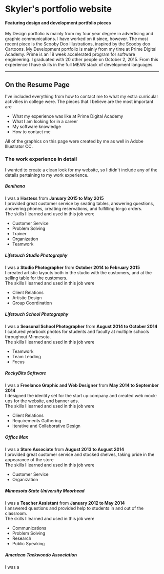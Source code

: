 # Skyler's portfolio website
#### Featuring design and development portfolio pieces
My Design portfolio is mainly from my four year degree in advertising and graphic communications. I have worked on it since, however.
The most recent piece is the Scooby Doo Illustrations, inspired by the Scooby doo Cartoons.
My Development portfolio is mainly from my time at Prime Digital Academy. Prime is an 18 week accelerated program for software engineering.
I graduated with 20 other people on October 2, 2015. From this experience I have skills in the full MEAN stack of development languages.
- - - -
## On the Resume Page
I've included everything from how to contact me to what my extra curricular activities in college were. The pieces that I believe are the
most important are
* What my experience was like at Prime Digital Academy
* What I am looking for in a career
* My software knowledge
* How to contact me

All of the graphics on this page were created by me as well in Adobe Illustrator CC.
### The work experience in detail
I wanted to create a clean look for my website, so I didn't include any of the details pertaining to my work experience.

##### Benihana
I was a **Hostess** from **January 2015 to May 2015**
<br>I provided great customer service by seating tables, answering questions, answering phones, creating reservations, and fulfilling to-go orders.
<br>The skills I learned and used in this job were
* Customer Service
* Problem Solving
* Trainer
* Organization
* Teamwork

##### Lifetouch Studio Photography
I was a **Studio Photographer** from **October 2014 to February 2015**
<br>I created artistic layouts both in the studio with the customers, and at the selling table for the customers.
<br>The skills I learned and used in this job were
* Client Relations
* Artistic Design
* Group Coordination

##### Lifetouch School Photography
I was a **Seasonal School Photographer** from **August 2014 to October 2014**
<br>I captured yearbook photos for students and faculty at multiple schools throughout Minnesota.
<br>The skills I learned and used in this job were
* Teamwork
* Team Leading
* Focus

##### RockyBits Software
I was a **Freelance Graphic and Web Designer** from **May 2014 to September 2014**
<br>I designed the identity set for the start up company and created web mock-ups for the website, and banner ads.
<br>The skills I learned and used in this job were
* Client Relations
* Requirements Gathering
* Iterative and Collaborative Design

##### Office Max
I was a **Store Associate** from **August 2013 to August 2014**
<br>I provided great customer service and stocked shelves, taking pride in the appearance of the store
<br>The skills I learned and used in this job were
* Customer Service
* Organization

##### Minnesota State University Moorhead
I was a **Teacher Assistant** from **January 2012 to May 2014**
<br>I answered questions and provided help to students in and out of the classroom.
<br>The skills I learned and used in this job were
* Communications
* Problem Solving
* Research
* Public Speaking

##### American Taekwondo Association
I was a